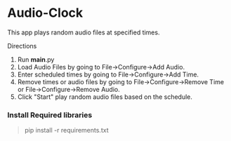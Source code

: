 # Audio-Clock

This app plays random audio files at specified times.

Directions
1. Run __main__.py
2. Load Audio Files by going to File->Configure->Add Audio.
3. Enter scheduled times by going to File->Configure->Add Time.
4. Remove times or audio files by going to File->Configure->Remove Time or File->Configure->Remove Audio.
4. Click "Start" play random audio files based on the schedule.

### Install Required libraries
> pip install -r requirements.txt


